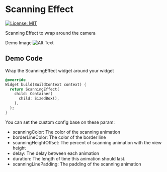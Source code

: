 # Scanning Effect

[![License: MIT][license_badge]][license_link]

Scanning Effect to wrap around the camera

Demo Image
![Alt Text](https://media0.giphy.com/media/x45QOkremgScssAhN6/giphy.gif)

## Demo Code

Wrap the ScanningEffect widget around your widget

```Dart
@override
Widget build(BuildContext context) {
  return ScanningEffect(
    child: Container(
      child: SizedBox(),
    ),
  );
}
```

You can set the custom config base on these param:
- scanningColor: The color of the scanning animation
- borderLineColor: The color of the border line
- scanningHeightOffset: The percent of scanning animation with the view height
- delay: The delay between each animation
- duration: The length of time this animation should last.
- scanningLinePadding: The padding of the scanning animation

[license_badge]: https://img.shields.io/badge/license-MIT-blue.svg
[license_link]: https://opensource.org/licenses/MIT
